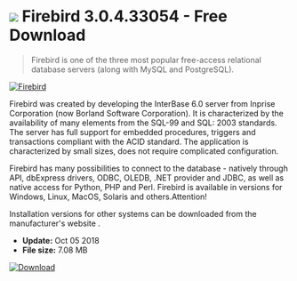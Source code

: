 # ![](https://cdn.softexe.net/static/icon/4/firebird-9767.png) Firebird 3.0.4.33054 - Free Download

> Firebird is one of the three most popular free-access relational database servers (along with MySQL and PostgreSQL).

[![Firebird](https:https://tse2.mm.bing.net/th?id=OIP.Vs_4Vem0uXTbzx9S37wj3QHaFr&pid=Api)](https://softexe.net/win/development-it/database/firebird:agfg.html)

Firebird was created by developing the InterBase 6.0 server from Inprise Corporation (now Borland Software Corporation). It is characterized by the availability of many elements from the SQL-99 and SQL: 2003 standards. The server has full support for embedded procedures, triggers and transactions compliant with the ACID standard. The application is characterized by small sizes, does not require complicated configuration.
 
 Firebird has many possibilities to connect to the database - natively through API, dbExpress drivers, ODBC, OLEDB, .NET provider and JDBC, as well as native access for Python, PHP and Perl. Firebird is available in versions for Windows, Linux, MacOS, Solaris and others.Attention!
 
 Installation versions for other systems can be downloaded from 
 the manufacturer's website .


- **Update:** Oct 05 2018
- **File size:** 7.08 MB

[![Download](https://cdn.softexe.net/static/img/download.png)](https://softexe.net/win/development-it/database/firebird:agfg.html)

